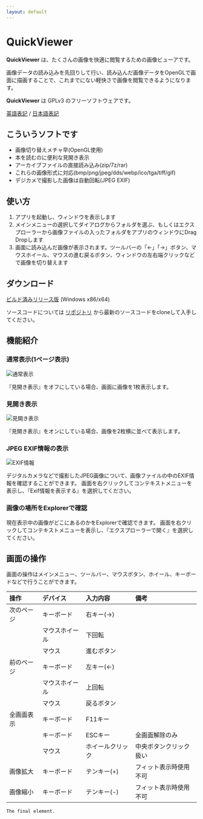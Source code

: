 ```yaml
---
layout: default
---
```


# [](#header-1)QuickViewer

**QuickViewer** は、たくさんの画像を快適に閲覧するための画像ビューアです。

画像データの読み込みを先回りして行い、読み込んだ画像データをOpenGLで画面に描画することで、これまでにない軽快さで画像を閲覧できるようになります。

**QuickViewer** は GPLv3 のフリーソフトウェアです。

[英語表記](https://kanryu.github.io/quickviewer/) / [日本語表記](https://kanryu.github.io/quickviewer/index-ja)


## こういうソフトです

- 画像切り替えメチャ早(OpenGL使用)
- 本を読むのに便利な見開き表示
- アーカイブファイルの直接読み込み(zip/7z/rar)
- これらの画像形式に対応(bmp/png/jpeg/dds/webp/ico/tga/tiff/gif)
- デジカメで撮影した画像は自動回転(JPEG EXIF)

## 使い方


1. アプリを起動し、ウィンドウを表示します
1. メインメニューの選択してダイアログからフォルダを選ぶ、もしくはエクスプローラーから画像ファイルの入ったフォルダをアプリのウィンドウにDrag Dropします
1. 画面に読み込んだ画像が表示されます。ツールバーの「←」「→」ボタン、マウスホイール、マウスの進む戻るボタン、ウィンドウの左右端クリックなどで画像を切り替えます

## ダウンロード

[ビルド済みリリース版](https://github.com/kanryu/quickviewer/releases) (Windows x86/x64)

ソースコードについては [リポジトリ](https://github.com/kanryu/quickviewer) から最新のソースコードをcloneして入手してください。

## 機能紹介

### 通常表示(1ページ表示)

![通常表示](https://github.com/kanryu/quickviewer/wiki/images/singleview.jpg)

『見開き表示』をオフにしている場合、画面に画像を1枚表示します。

### 見開き表示


![見開き表示](https://github.com/kanryu/quickviewer/wiki/images/dualview.jpg)


『見開き表示』をオンにしている場合、画像を2枚横に並べて表示します。

### JPEG EXIF情報の表示

![EXIF情報](https://github.com/kanryu/quickviewer/wiki/images/exifdialog.jpg)

デジタルカメラなどで撮影したJPEG画像について、画像ファイルの中のEXIF情報を確認することができます。
画面を右クリックしてコンテキストメニューを表示し、『Exif情報を表示する』を選択してください。

### 画像の場所をExplorerで確認

現在表示中の画像がどこにあるのかをExplorerで確認できます。
画面を右クリックしてコンテキストメニューを表示し、『エクスプローラーで開く』を選択してください。


## 画面の操作

画面の操作はメインメニュー、ツールバー、マウスボタン、ホイール、キーボードなどで行うことができます。

| 操作        | デバイス | 入力内容 | 備考 |
|:-------------|:-------|:--------|:--------|
| 次のページ | キーボード | 右キー(→) | |
|           | マウスホイール | 下回転 | |
|           | マウス | 進むボタン   | |
| 前のページ | キーボード | 左キー(←) | |
|           | マウスホイール | 上回転 | |
|           | マウス | 戻るボタン | |
| 全画面表示 | キーボード | F11キー | |
|           | キーボード | ESCキー | 全画面解除のみ |
|           | マウス | ホイールクリック | 中央ボタンクリック扱い |
| 画像拡大 | キーボード | テンキー(+) | フィット表示時使用不可 |
| 画像縮小 | キーボード | テンキー(-) | フィット表示時使用不可 |



```
The final element.
```
